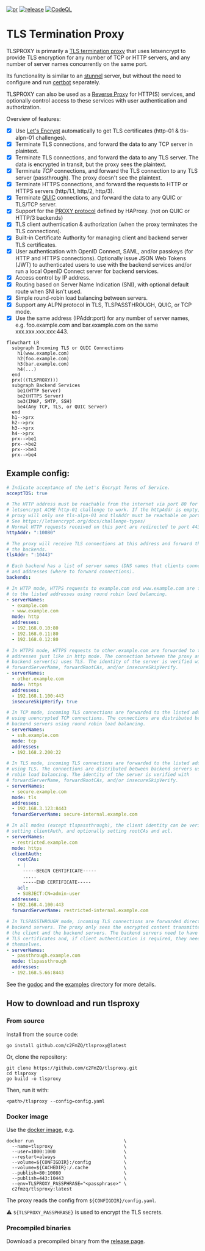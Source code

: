 [![pr](https://github.com/c2FmZQ/tlsproxy/actions/workflows/pr.yml/badge.svg?branch=main)](https://github.com/c2FmZQ/tlsproxy/actions/workflows/pr.yml)
[![release](https://github.com/c2FmZQ/tlsproxy/actions/workflows/release.yml/badge.svg)](https://github.com/c2FmZQ/tlsproxy/actions/workflows/release.yml)
[![CodeQL](https://github.com/c2FmZQ/tlsproxy/actions/workflows/github-code-scanning/codeql/badge.svg?branch=main)](https://github.com/c2FmZQ/tlsproxy/actions/workflows/github-code-scanning/codeql)

# TLS Termination Proxy

TLSPROXY is primarily a [TLS termination proxy](https://en.wikipedia.org/wiki/TLS_termination_proxy) that uses letsencrypt to provide TLS encryption for any number of TCP or HTTP servers, and any number of server names concurrently on the same port.

Its functionality is similar to an [stunnel](https://www.stunnel.org/) server, but without the need to configure and run [certbot](https://certbot.eff.org/) separately.

TLSPROXY can also be used as a [Reverse Proxy](https://en.wikipedia.org/wiki/Reverse_proxy) for HTTP(S) services, and optionally control access to these services with user authentication and authorization.

Overview of features:

* [x] Use [Let's Encrypt](https://letsencrypt.org/) automatically to get TLS certificates (http-01 & tls-alpn-01 challenges).
* [x] Terminate TLS connections, and forward the data to any TCP server in plaintext.
* [x] Terminate TLS connections, and forward the data to any TLS server. The data is encrypted in transit, but the proxy sees the plaintext.
* [x] Terminate _TCP_ connections, and forward the TLS connection to any TLS server (passthrough). The proxy doesn't see the plaintext.
* [x] Terminate HTTPS connections, and forward the requests to HTTP or HTTPS servers (http/1.1, http/2, http/3).
* [x] Terminate [QUIC](https://github.com/c2FmZQ/tlsproxy/blob/main/docs/QUIC.md) connections, and forward the data to any QUIC or TLS/TCP server.
* [x] Support for the [PROXY protocol](https://github.com/haproxy/haproxy/blob/master/doc/proxy-protocol.txt) defined by HAProxy. (not on QUIC or HTTP/3 backends)
* [x] TLS client authentication & authorization (when the proxy terminates the TLS connections).
* [x] Built-in Certificate Authority for managing client and backend server TLS certificates.
* [x] User authentication with OpenID Connect, SAML, and/or passkeys (for HTTP and HTTPS connections). Optionally issue JSON Web Tokens (JWT) to authenticated users to use with the backend services and/or run a local OpenID Connect server for backend services.
* [x] Access control by IP address.
* [x] Routing based on Server Name Indication (SNI), with optional default route when SNI isn't used.
* [x] Simple round-robin load balancing between servers.
* [x] Support any ALPN protocol in TLS, TLSPASSTHROUGH, QUIC, or TCP mode.
* [x] Use the same address (IPAddr:port) for any number of server names, e.g. foo.example.com and bar.example.com on the same xxx.xxx.xxx.xxx:443.

```mermaid
flowchart LR
  subgraph Incoming TLS or QUIC Connections
    h1(www.example.com)
    h2(foo.example.com)
    h3(bar.example.com)
    h4(...)
  end
  prx(((TLSPROXY)))
  subgraph Backend Services
    be1(HTTP Server)
    be2(HTTPS Server)
    be3(IMAP, SMTP, SSH)
    be4(Any TCP, TLS, or QUIC Server)
  end
  h1-->prx
  h2-->prx
  h3-->prx
  h4-->prx
  prx-->be1
  prx-->be2
  prx-->be3
  prx-->be4
```

## Example config:

```yaml
# Indicate acceptance of the Let's Encrypt Terms of Service.
acceptTOS: true

# The HTTP address must be reachable from the internet via port 80 for the
# letsencrypt ACME http-01 challenge to work. If the httpAddr is empty, the
# proxy will only use tls-alpn-01 and tlsAddr must be reachable on port 443.
# See https://letsencrypt.org/docs/challenge-types/
# Normal HTTP requests received on this port are redirected to port 443.
httpAddr: ":10080"

# The proxy will receive TLS connections at this address and forward them to
# the backends.
tlsAddr: ":10443"

# Each backend has a list of server names (DNS names that clients connect to),
# and addresses (where to forward connections).
backends:

# In HTTP mode, HTTPS requests to example.com and www.example.com are forwarded
# to the listed addresses using round robin load balancing.
- serverNames:
  - example.com
  - www.example.com
  mode: http
  addresses:
  - 192.168.0.10:80
  - 192.168.0.11:80
  - 192.168.0.12:80

# In HTTPS mode, HTTPS requests to other.example.com are forwarded to the listed
# addresses just like in http mode. The connection between the proxy and the
# backend server(s) uses TLS. The identity of the server is verified with
# forwardServerName, forwardRootCAs, and/or insecureSkipVerify.
- serverNames:
  - other.example.com
  mode: https
  addresses:
  - 192.168.1.100:443
  insecureSkipVerify: true

# In TCP mode, incoming TLS connections are forwarded to the listed addresses
# using unencrypted TCP connections. The connections are distributed between
# backend servers using round robin load balancing.
- serverNames:
  - ssh.example.com
  mode: tcp
  addresses:
  - 192.168.2.200:22

# In TLS mode, incoming TLS connections are forwarded to the listed addresses
# using TLS. The connections are distributed between backend servers using round
# robin load balancing. The identity of the server is verified with
# forwardServerName, forwardRootCAs, and/or insecureSkipVerify.
- serverNames:
  - secure.example.com
  mode: tls
  addresses:
  - 192.168.3.123:8443
  forwardServerName: secure-internal.example.com

# In all modes (except tlspassthrough), the client identity can be verified by
# setting clientAuth, and optionally setting rootCAs and acl.
- serverNames:
  - restricted.example.com
  mode: https
  clientAuth:
    rootCAs:
    - |
      -----BEGIN CERTIFICATE-----
      .....
      -----END CERTIFICATE-----
    acl:
    - SUBJECT:CN=admin-user
  addresses:
  - 192.168.4.100:443
  forwardServerName: restricted-internal.example.com

# In TLSPASSTHROUGH mode, incoming TLS connections are forwarded directly to the
# backend servers. The proxy only sees the encrypted content transmitted between
# the client and the backend servers. The backend servers need to have their own
# TLS certificates and, if client authentication is required, they need to do it
# themselves.
- serverNames:
  - passthrough.example.com
  mode: tlspassthrough
  addresses:
  - 192.168.5.66:8443
```

See the [godoc](https://pkg.go.dev/github.com/c2FmZQ/tlsproxy/proxy#section-documentation) and the [examples](https://github.com/c2FmZQ/tlsproxy/blob/main/examples) directory for more details.


## How to download and run tlsproxy

### From source

Install from the source code:
```console
go install github.com/c2FmZQ/tlsproxy@latest
```

Or, clone the repository:
```console
git clone https://github.com/c2FmZQ/tlsproxy.git
cd tlsproxy
go build -o tlsproxy
```

Then, run it with:
```console
<path>/tlsproxy --config=config.yaml
```

### Docker image

Use the [docker image](https://hub.docker.com/r/c2fmzq/tlsproxy), e.g.
```console
docker run                                 \
  --name=tlsproxy                          \
  --user=1000:1000                         \
  --restart=always                         \
  --volume=${CONFIGDIR}:/config            \
  --volume=${CACHEDIR}:/.cache             \
  --publish=80:10080                       \
  --publish=443:10443                      \
  --env=TLSPROXY_PASSPHRASE="<passphrase>" \
  c2fmzq/tlsproxy:latest
```

The proxy reads the config from `${CONFIGDIR}/config.yaml`.

:warning: `${TLSPROXY_PASSPHRASE}` is used to encrypt the TLS secrets.

### Precompiled binaries

Download a precompiled binary from the [release page](https://github.com/c2FmZQ/tlsproxy/releases).

